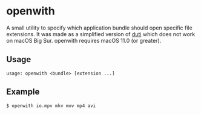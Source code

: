 # openwith

A small utility to specify which application bundle should open specific file
extensions. It was made as a simplified version of
[duti](https://github.com/moretension/duti) which does not work on macOS Big
Sur. openwith requires macOS 11.0 (or greater).

## Usage

```
usage: openwith <bundle> [extension ...]
```

## Example

```sh
$ openwith io.mpv mkv mov mp4 avi
```
